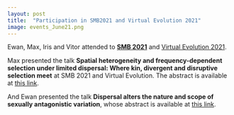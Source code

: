 ```yaml
---
layout: post
title:  "Participation in SMB2021 and Virtual Evolution 2021"
image: events_June21.png
---
```


Ewan, Max, Iris and Vitor attended to **[SMB 2021](https://www.smb2021.org/)** and [Virtual Evolution 2021](https://www.evolutionmeetings.org/). 

Max presented the talk **Spatial heterogeneity and frequency-dependent selection under limited dispersal: Where kin, divergent and disruptive selection meet** at SMB 2021 and Virtual Evolution. The abstract is available at [this link](http://schedule.smb2021.org/EVOP/EVOP-CT09.html).

And Ewan presented the talk **Dispersal alters the nature and scope of sexually antagonistic variation**, whose abstract is available at [this link](http://schedule.smb2021.org/EVOP/EVOP-CT06.html). 

